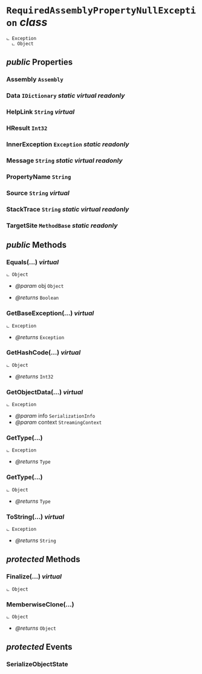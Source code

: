 # <code><span title="undefined">RequiredAssemblyPropertyNullException</span></code> *class*

```
ட Exception
  ட Object
```



## *public* Properties

### Assembly <code><span title="undefined">Assembly</span></code>



### Data <code><span title="undefined">IDictionary</span></code> *static* *virtual* *readonly*



### HelpLink <code><span title="undefined">String</span></code> *virtual*



### HResult <code><span title="undefined">Int32</span></code>



### InnerException <code><span title="undefined">Exception</span></code> *static* *readonly*



### Message <code><span title="undefined">String</span></code> *static* *virtual* *readonly*



### PropertyName <code><span title="undefined">String</span></code>



### Source <code><span title="undefined">String</span></code> *virtual*



### StackTrace <code><span title="undefined">String</span></code> *static* *virtual* *readonly*



### TargetSite <code><span title="undefined">MethodBase</span></code> *static* *readonly*





## *public* Methods

### Equals(...) *virtual*

```
ட Object
```



- *@param* obj <code><span title="undefined">Object</span></code>

- *@returns* <code><span title="undefined">Boolean</span></code>

### GetBaseException(...) *virtual*

```
ட Exception
```



- *@returns* <code><span title="undefined">Exception</span></code>

### GetHashCode(...) *virtual*

```
ட Object
```



- *@returns* <code><span title="undefined">Int32</span></code>

### GetObjectData(...) *virtual*

```
ட Exception
```



- *@param* info <code><span title="undefined">SerializationInfo</span></code>
- *@param* context <code><span title="undefined">StreamingContext</span></code>



### GetType(...)

```
ட Exception
```



- *@returns* <code><span title="undefined">Type</span></code>

### GetType(...)

```
ட Object
```



- *@returns* <code><span title="undefined">Type</span></code>

### ToString(...) *virtual*

```
ட Exception
```



- *@returns* <code><span title="undefined">String</span></code>

## *protected* Methods

### Finalize(...) *virtual*

```
ட Object
```





### MemberwiseClone(...)

```
ட Object
```



- *@returns* <code><span title="undefined">Object</span></code>

## *protected* Events

### SerializeObjectState

